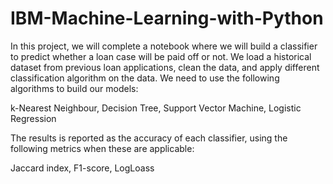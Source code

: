# IBM-Machine-Learning-with-Python

In this project, we will complete a notebook where we will build a classifier to predict whether a loan case will be paid off or not. We load a historical dataset from previous loan applications, clean the data, and apply different classification algorithm on the data. We need to use the following algorithms to build our models:

k-Nearest Neighbour, Decision Tree, Support Vector Machine, Logistic Regression

The results is reported as the accuracy of each classifier, using the following metrics when these are applicable:

Jaccard index, F1-score, LogLoass
